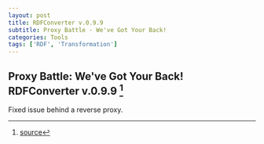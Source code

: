 ```yaml
---
layout: post
title: RDFConverter v.0.9.9
subtitle: Proxy Battle - We've Got Your Back!
categories: Tools
tags: ['RDF', 'Transformation']
---
```


## Proxy Battle: We've Got Your Back! RDFConverter v.0.9.9 [^fn1]

Fixed issue behind a reverse proxy.

[^fn1]: [source](-https://github.com/Mat-O-Lab/RDFConverter/compare/v.0.9.8...v.0.9.9)